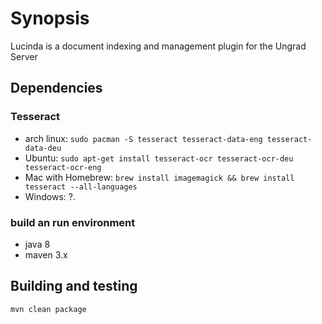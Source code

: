 # Synopsis

Lucinda is a document indexing and management plugin for the Ungrad Server

## Dependencies

### Tesseract

* arch linux: `sudo pacman -S tesseract tesseract-data-eng tesseract-data-deu`
* Ubuntu: `sudo apt-get install tesseract-ocr tesseract-ocr-deu tesseract-ocr-eng`
* Mac with Homebrew: `brew install imagemagick && brew install tesseract --all-languages`
* Windows: ?.

### build an run environment

* java 8
* maven 3.x

## Building and testing

`mvn clean package`